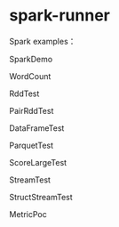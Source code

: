 # spark-runner
Spark examples：

SparkDemo

WordCount

RddTest

PairRddTest

DataFrameTest

ParquetTest

ScoreLargeTest

StreamTest

StructStreamTest

MetricPoc